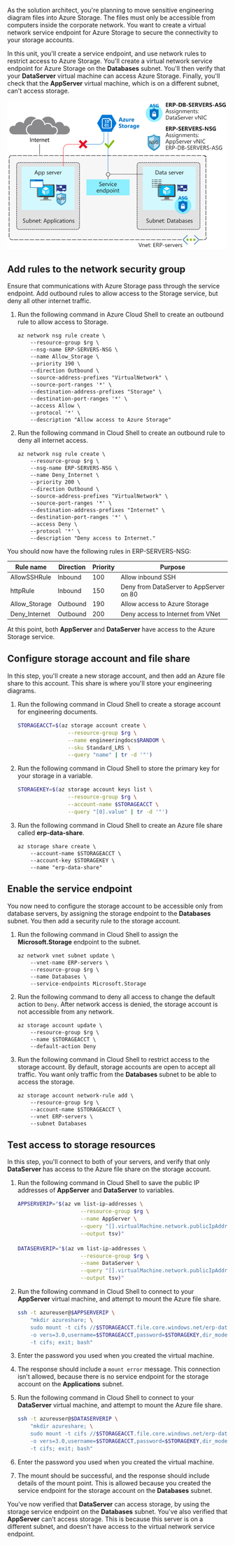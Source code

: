 As the solution architect, you're planning to move sensitive engineering diagram files into Azure Storage. The files must only be accessible from computers inside the corporate network. You want to create a virtual network service endpoint for Azure Storage to secure the connectivity to your storage accounts.

In this unit, you'll create a service endpoint, and use network rules to restrict access to Azure Storage. You'll create a virtual network service endpoint for Azure Storage on the **Databases** subnet. You'll then verify that your **DataServer** virtual machine can access Azure Storage. Finally, you'll check that the **AppServer** virtual machine, which is on a different subnet, can't access storage.

![Diagram of exercise scenario service endpoint and rules](../media/5-exercise-task.svg)

## Add rules to the network security group

Ensure that communications with Azure Storage pass through the service endpoint. Add outbound rules to allow access to the Storage service, but deny all other internet traffic.

1. Run the following command in Azure Cloud Shell to create an outbound rule to allow access to Storage.

    ```azurecli
    az network nsg rule create \
        --resource-group $rg \
        --nsg-name ERP-SERVERS-NSG \
        --name Allow_Storage \
        --priority 190 \
        --direction Outbound \
        --source-address-prefixes "VirtualNetwork" \
        --source-port-ranges '*' \
        --destination-address-prefixes "Storage" \
        --destination-port-ranges '*' \
        --access Allow \
        --protocol '*' \
        --description "Allow access to Azure Storage"
    ```

1. Run the following command in Cloud Shell to create an outbound rule to deny all internet access.

    ```azurecli
    az network nsg rule create \
        --resource-group $rg \
        --nsg-name ERP-SERVERS-NSG \
        --name Deny_Internet \
        --priority 200 \
        --direction Outbound \
        --source-address-prefixes "VirtualNetwork" \
        --source-port-ranges '*' \
        --destination-address-prefixes "Internet" \
        --destination-port-ranges '*' \
        --access Deny \
        --protocol '*' \
        --description "Deny access to Internet."
    ```

You should now have the following rules in ERP-SERVERS-NSG:

| Rule name     | Direction | Priority | Purpose                                 |
|---------------|-----------|----------|-----------------------------------------|
| AllowSSHRule  | Inbound   | 100      | Allow inbound SSH                       |
| httpRule      | Inbound   | 150      | Deny from DataServer to AppServer on 80 |
| Allow_Storage | Outbound  | 190      | Allow access to Azure Storage           |
| Deny_Internet | Outbound  | 200      | Deny access to Internet from VNet       |

At this point, both **AppServer** and **DataServer** have access to the Azure Storage service.

## Configure storage account and file share

In this step, you'll create a new storage account, and then add an Azure file share to this account. This share is where you'll store your engineering diagrams.

1. Run the following command in Cloud Shell to create a storage account for engineering documents.

    ```bash
    STORAGEACCT=$(az storage account create \
                    --resource-group $rg \
                    --name engineeringdocs$RANDOM \
                    --sku Standard_LRS \
                    --query "name" | tr -d '"')
    ```

1. Run the following command in Cloud Shell to store the primary key for your storage in a variable.

    ```bash
    STORAGEKEY=$(az storage account keys list \
                    --resource-group $rg \
                    --account-name $STORAGEACCT \
                    --query "[0].value" | tr -d '"')
    ```

1. Run the following command in Cloud Shell to create an Azure file share called **erp-data-share**.

    ```azurecli
    az storage share create \
        --account-name $STORAGEACCT \
        --account-key $STORAGEKEY \
        --name "erp-data-share"
    ```

## Enable the service endpoint

You now need to configure the storage account to be accessible only from database servers, by assigning the storage endpoint to the **Databases** subnet. You then add a security rule to the storage account.

1. Run the following command in Cloud Shell to assign the **Microsoft.Storage** endpoint to the subnet.

    ```azurecli
    az network vnet subnet update \
        --vnet-name ERP-servers \
        --resource-group $rg \
        --name Databases \
        --service-endpoints Microsoft.Storage
    ```

1. Run the following command to deny all access to change the default action to `Deny`. After network access is denied, the storage account is not accessible from any network.

    ```azurecli
    az storage account update \
        --resource-group $rg \
        --name $STORAGEACCT \
        --default-action Deny
    ```

1. Run the following command in Cloud Shell to restrict access to the storage account. By default, storage accounts are open to accept all traffic. You want only traffic from the **Databases** subnet to be able to access the storage.

    ```azurecli
    az storage account network-rule add \
        --resource-group $rg \
        --account-name $STORAGEACCT \
        --vnet ERP-servers \
        --subnet Databases
    ```

## Test access to storage resources

In this step, you'll connect to both of your servers, and verify that only **DataServer** has access to the Azure file share on the storage account.

1. Run the following command in Cloud Shell to save the public IP addresses of **AppServer** and **DataServer** to variables.

    ```bash
    APPSERVERIP="$(az vm list-ip-addresses \
                        --resource-group $rg \
                        --name AppServer \
                        --query "[].virtualMachine.network.publicIpAddresses[*].ipAddress" \
                        --output tsv)"

    DATASERVERIP="$(az vm list-ip-addresses \
                        --resource-group $rg \
                        --name DataServer \
                        --query "[].virtualMachine.network.publicIpAddresses[*].ipAddress" \
                        --output tsv)"
    ```

1. Run the following command in Cloud Shell to connect to your **AppServer** virtual machine, and attempt to mount the Azure file share.

    ```bash
    ssh -t azureuser@$APPSERVERIP \
        "mkdir azureshare; \
        sudo mount -t cifs //$STORAGEACCT.file.core.windows.net/erp-data-share azureshare \
        -o vers=3.0,username=$STORAGEACCT,password=$STORAGEKEY,dir_mode=0777,file_mode=0777,sec=ntlmssp; findmnt \
        -t cifs; exit; bash"
    ```

1. Enter the password you used when you created the virtual machine.

1. The response should include a `mount error` message. This connection isn't allowed, because there is no service endpoint for the storage account on the **Applications** subnet.

1. Run the following command in Cloud Shell to connect to your **DataServer** virtual machine, and attempt to mount the Azure file share.

    ```bash
    ssh -t azureuser@$DATASERVERIP \
        "mkdir azureshare; \
        sudo mount -t cifs //$STORAGEACCT.file.core.windows.net/erp-data-share azureshare \
        -o vers=3.0,username=$STORAGEACCT,password=$STORAGEKEY,dir_mode=0777,file_mode=0777,sec=ntlmssp;findmnt \
        -t cifs; exit; bash"
    ```

1. Enter the password you used when you created the virtual machine.

1. The mount should be successful, and the response should include details of the mount point. This is allowed because you created the service endpoint for the storage account on the **Databases** subnet.

You've now verified that **DataServer** can access storage, by using the storage service endpoint on the **Databases** subnet. You've also verified that **AppServer** can't access storage. This is because this server is on a different subnet, and doesn't have access to the virtual network service endpoint.